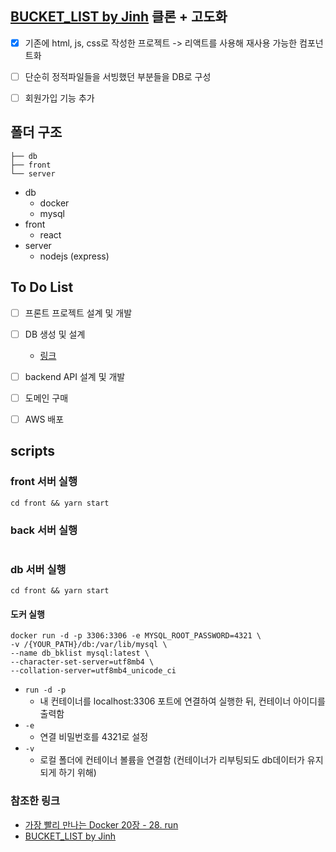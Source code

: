 ## [BUCKET_LIST by Jinh](http://jinh.kr/bucket/) 클론 + 고도화
- [x] 기존에 html, js, css로 작성한 프로젝트 -> 리액트를 사용해 재사용 가능한 컴포넌트화
- [ ] 단순히 정적파일들을 서빙했던 부분들을 DB로 구성
- [ ] 회원가입 기능 추가


## 폴더 구조

```
├── db
├── front
└── server
```

- db
	- docker
	- mysql
- front
	- react
- server
	- nodejs (express)

## To Do List
- [ ] 프론트 프로젝트 설계 및 개발
- [ ] DB 생성 및 설계
	- [링크](https://www.erdcloud.com/d/SdfFqcTkFWDh8PurM)
- [ ] backend API 설계 및 개발
- [ ] 도메인 구매
- [ ] AWS 배포


## scripts

### front 서버 실행

```shell
cd front && yarn start
```

### back 서버 실행

```shell
```

### db 서버 실행

```shell
cd front && yarn start
```

#### 도커 실행

```shell
docker run -d -p 3306:3306 -e MYSQL_ROOT_PASSWORD=4321 \
-v /{YOUR_PATH}/db:/var/lib/mysql \
--name db_bklist mysql:latest \
--character-set-server=utf8mb4 \
--collation-server=utf8mb4_unicode_ci
```
- `run -d -p`
	- 내 컨테이너를 localhost:3306 포트에 연결하여 실행한 뒤, 컨테이너 아이디를 출력함
- `-e`
	- 연결 비밀번호를 4321로 설정
- `-v`
	- 로컬 폴더에 컨테이너 볼륨을 연결함 (컨테이너가 리부팅되도 db데이터가 유지되게 하기 위해)

### 참조한 링크
- [가장 빨리 만나는 Docker 20장 - 28. run](http://pyrasis.com/book/DockerForTheReallyImpatient/Chapter20/28)
- [BUCKET_LIST by Jinh](http://jinh.kr/bucket/)
</details>

